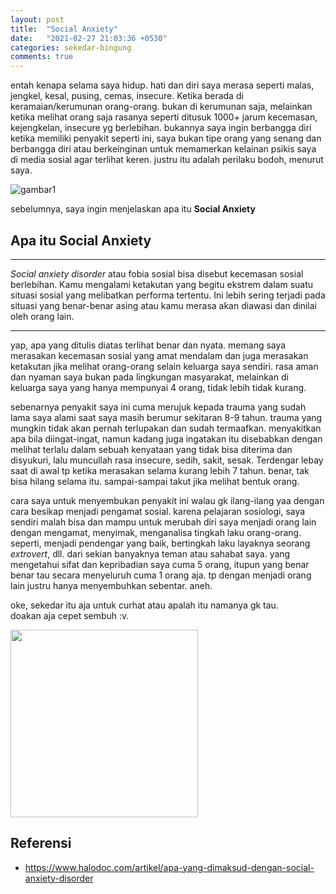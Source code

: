 ```yaml
---
layout: post
title:  "Social Anxiety"
date:   "2021-02-27 21:03:36 +0530"
categories: sekedar-bingung
comments: true
---
```


entah kenapa selama saya hidup. hati dan diri saya merasa seperti malas, jengkel, kesal, pusing, cemas, insecure. Ketika berada di keramaian/kerumunan orang-orang. bukan di kerumunan saja, melainkan ketika melihat orang saja rasanya seperti ditusuk 1000+ jarum kecemasan, kejengkelan, insecure yg berlebihan. bukannya saya ingin berbangga diri ketika memiliki penyakit seperti ini, saya bukan tipe orang yang senang dan berbangga diri atau berkeinginan untuk memamerkan kelainan psikis saya di media sosial agar terlihat keren. justru itu adalah perilaku bodoh, menurut saya.

![gambar1](https://external-content.duckduckgo.com/iu/?u=https%3A%2F%2Fevelyn-weiss.com%2Ftheanxietycare%2Fwp-content%2Fuploads%2F2019%2F10%2FSocial-Anxiety.jpg&f=1&nofb=1)

sebelumnya, saya ingin menjelaskan apa itu **Social Anxiety**

## Apa itu **Social Anxiety**
---
*Social anxiety disorder* atau fobia sosial bisa disebut kecemasan sosial berlebihan. Kamu mengalami ketakutan yang begitu ekstrem dalam suatu situasi sosial yang melibatkan performa tertentu. Ini lebih sering terjadi pada situasi yang benar-benar asing atau kamu merasa akan diawasi dan dinilai oleh orang lain. 

---

yap, apa yang ditulis diatas terlihat benar dan nyata. memang saya merasakan kecemasan sosial yang amat mendalam dan juga merasakan ketakutan jika melihat orang-orang selain keluarga saya sendiri. rasa aman dan nyaman saya bukan pada lingkungan masyarakat, melainkan di keluarga saya yang hanya mempunyai 4 orang, tidak lebih tidak kurang.

sebenarnya penyakit saya ini cuma merujuk kepada trauma yang sudah lama saya alami saat saya masih berumur sekitaran 8-9 tahun. trauma yang mungkin tidak akan pernah terlupakan dan sudah termaafkan. menyakitkan apa bila diingat-ingat, namun kadang juga ingatakan itu disebabkan dengan melihat terlalu dalam sebuah kenyataan yang tidak bisa diterima dan disyukuri, lalu muncullah rasa insecure, sedih, sakit, sesak. Terdengar lebay saat di awal tp ketika merasakan selama kurang lebih 7 tahun. benar, tak bisa hilang selama itu. sampai-sampai takut jika melihat bentuk orang.

cara saya untuk menyembukan penyakit ini walau gk ilang-ilang yaa dengan cara besikap menjadi pengamat sosial. karena pelajaran sosiologi, saya sendiri malah bisa dan mampu untuk merubah diri saya menjadi orang lain dengan mengamat, menyimak, menganalisa tingkah laku orang-orang.
seperti, menjadi pendengar yang baik, bertingkah laku layaknya seorang *extrovert*, dll. dari sekian banyaknya teman atau sahabat saya. yang mengetahui sifat dan kepribadian saya cuma 5 orang, itupun yang benar benar tau secara menyeluruh cuma 1 orang aja. tp dengan menjadi orang lain justru hanya menyembuhkan sebentar. aneh.

oke, sekedar itu aja untuk curhat atau apalah itu namanya gk tau.<br/>
doakan aja cepet sembuh :v.

<img src="https://media1.tenor.com/images/85a3dcab085bb3eb70d38aa71ee8c05f/tenor.gif" width="300px">

## Referensi
* <a href="https://www.halodoc.com/artikel/apa-yang-dimaksud-dengan-social-anxiety-disorder">https://www.halodoc.com/artikel/apa-yang-dimaksud-dengan-social-anxiety-disorder</a>